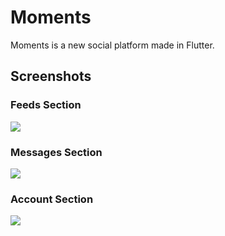 # Moments

Moments is a new social platform made in Flutter.

## Screenshots

### Feeds Section

<img src="https://imgur.com/vZIsf5B.png">

### Messages Section

<img src="https://imgur.com/dy4j3gy.png">

### Account Section

<img src="https://imgur.com/LUC4E7E.png">
